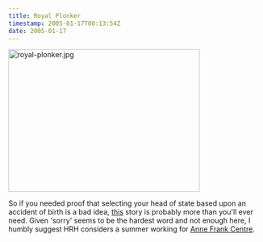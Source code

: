 ```yaml
---
title: Royal Plonker
timestamp: 2005-01-17T00:13:54Z
date: 2005-01-17
---
```


<img alt="royal-plonker.jpg" src="http://blog.whatfettle.com/archives/royal-plonker.jpg" width="379" height="283" border="0" />

So if you needed proof that selecting your head of state based upon an accident of birth is a bad idea, <a href='http://observer.guardian.co.uk/focus/story/0,6903,1391481,00.html'>this</a> story is probably more than you'll ever need. Given 'sorry' seems to be the hardest word and not enough here, I humbly suggest HRH considers a summer working for <a href='http://www.annefrank.com/'>Anne Frank Centre</a>.

